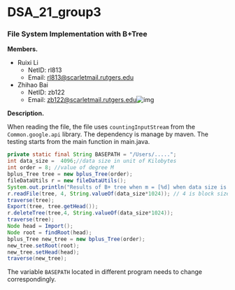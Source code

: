 # **DSA_21_group3**

### **File System Implementation with B+Tree**

**Members.**

- Ruixi Li 
  - NetID: rl813
  - Email: rl813@scarletmail.rutgers.edu
- Zhihao Bai 
  - NetID: zb122
  - Email: zb122@scarletmail.rutgers.edu![img](https://mail.google.com/mail/u/1/images/cleardot.gif)

**Description.**

When reading the file, the file uses `countingInputStream` from the `Common.google.api` library. The dependency is manage by maven. The testing starts from the main function in main.java.

```java
private static final String BASEPATH = "/Users/.....";
int data_size =  4096;//data size in unit of Kilobytes
int order = 8; //value of degree M
bplus_Tree tree = new bplus_Tree(order);
fileDataUtils r = new fileDataUtils();
System.out.println("Results of B+ tree when m = [%d] when data size is [%d]".formatted(order,data_size));
r.readFile(tree, 4, String.valueOf(data_size*1024)); // 4 is block size
traverse(tree);
Export(tree, tree.getHead());
r.deleteTree(tree,4, String.valueOf(data_size*1024));
traverse(tree);
Node head = Import();
Node root = findRoot(head);
bplus_Tree new_tree = new bplus_Tree(order);
new_tree.setRoot(root);
new_tree.setHead(head);
traverse(new_tree);
```

The variable `BASEPATH` located in different program needs to change correspondingly.


